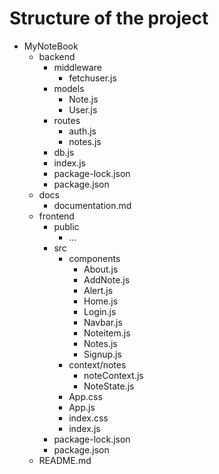 # Structure of the project

- MyNoteBook
    - backend
        - middleware
            - fetchuser.js
        - models
            - Note.js
            - User.js
        - routes
            - auth.js
            - notes.js
        - db.js
        - index.js
        - package-lock.json
        - package.json
    - docs
        - documentation.md
    - frontend
        - public
            - ...
        - src
            - components
                - About.js
                - AddNote.js
                - Alert.js
                - Home.js
                - Login.js
                - Navbar.js
                - Noteitem.js
                - Notes.js
                - Signup.js
            - context/notes
                - noteContext.js
                - NoteState.js
            - App.css
            - App.js
            - index.css
            - index.js
        - package-lock.json
        - package.json
    - README.md 

